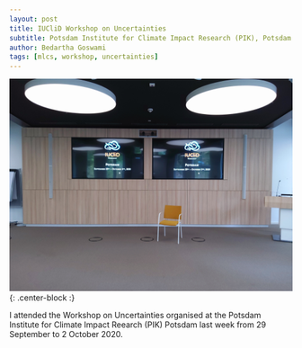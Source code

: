```yaml
---
layout: post
title: IUCliD Workshop on Uncertainties
subtitle: Potsdam Institute for Climate Impact Research (PIK), Potsdam
author: Bedartha Goswami
tags: [mlcs, workshop, uncertainties]
---
```


![IUCLiD-Workshop](/img/20201002_iuclid_workshop_potsdam.jpg){: .center-block :}

I attended the Workshop on Uncertainties organised at the Potsdam
Institute for Climate Impact Reearch (PIK) Potsdam last week from 29
September to 2 October 2020. 
